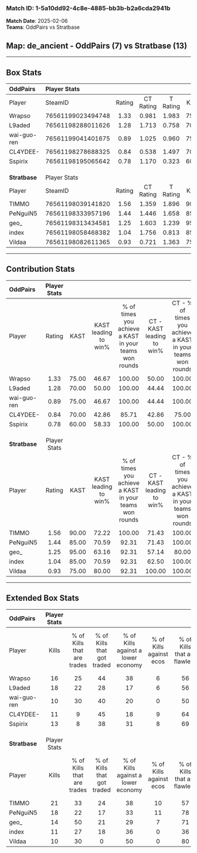 ### Match ID: 1-5a10dd92-4c8e-4885-bb3b-b2a6cda2941b  
**Match Date**: 2025-02-06  
**Teams**: OddPairs vs Stratbase  

## **Map**: de_ancient - OddPairs (7) vs Stratbase (13)  
---  

## Box Stats  

| **OddPairs**  | Player Stats      |        |           |          |       |       |       |         |        |      |     |
| :- | :- | :-: | :-: | :-: | :-: | :-: | :-: | :-: | :-: | :-: | :-: |
| Player        | SteamID           | Rating | CT Rating | T Rating | KAST  |  ADR  | Kills | Assists | Deaths | K/D  | HS% |
| Wrapso        | 76561199023494748 |  1.33  |   0.981   |  1.983   | 75.00 | 115.0 |  16   |    6    |   14   | 1.14 | 31  |
| L9aded        | 76561198288011626 |  1.28  |   1.713   |  0.758   | 70.00 | 84.0  |  18   |    1    |   13   | 1.38 | 44  |
| wai-guo-ren   | 76561199041401675 |  0.89  |   1.025   |  0.960   | 75.00 | 60.5  |  10   |    6    |   14   | 0.71 | 40  |
| CL4YDEE-      | 76561198278688325 |  0.84  |   0.538   |  1.497   | 70.00 | 69.2  |  11   |    5    |   17   | 0.65 | 72  |
| Sspirix       | 76561198195065642 |  0.78  |   1.170   |  0.323   | 60.00 | 51.3  |  13   |    1    |   17   | 0.76 |  0  |
|               |                   |        |           |          |       |       |       |         |        |      |     |
|               |                   |        |           |          |       |       |       |         |        |      |     |
|               |                   |        |           |          |       |       |       |         |        |      |     |
| **Stratbase** | Player Stats      |        |           |          |       |       |       |         |        |      |     |
| Player        | SteamID           | Rating | CT Rating | T Rating | KAST  |  ADR  | Kills | Assists | Deaths | K/D  | HS% |
| TIMMO         | 76561198039141820 |  1.56  |   1.359   |  1.896   | 90.00 | 88.2  |  21   |    6    |   14   | 1.50 | 28  |
| PeNguiN5      | 76561198333957196 |  1.44  |   1.446   |  1.658   | 85.00 | 106.0 |  18   |    8    |   15   | 1.20 | 38  |
| geo_          | 76561198313434581 |  1.25  |   1.603   |  1.239   | 95.00 | 65.0  |  14   |    6    |   13   | 1.08 | 78  |
| index         | 76561198058468382 |  1.04  |   1.756   |  0.813   | 85.00 | 67.5  |  11   |    9    |   14   | 0.79 | 90  |
| Vildaa        | 76561198082611365 |  0.93  |   0.721   |  1.363   | 75.00 | 62.9  |  10   |    7    |   13   | 0.77 | 80  |
---  

## Contribution Stats  

| **OddPairs**  | Player Stats |       |                      |                                                        |                           |                                                             |                          |                                                            |
| :- | :-: | :-: | :-: | :-: | :-: | :-: | :-: | :-: |
| Player        |    Rating    | KAST  | KAST leading to win% | % of times you achieve a KAST in your teams won rounds | CT - KAST leading to win% | CT - % of times you achieve a KAST in your teams won rounds | T - KAST leading to win% | T - % of times you achieve a KAST in your teams won rounds |
| Wrapso        |     1.33     | 75.00 |        46.67         |                         100.00                         |           50.00           |                           100.00                            |          42.86           |                           100.00                           |
| L9aded        |     1.28     | 70.00 |        50.00         |                         100.00                         |           44.44           |                           100.00                            |          60.00           |                           100.00                           |
| wai-guo-ren   |     0.89     | 75.00 |        46.67         |                         100.00                         |           44.44           |                           100.00                            |          50.00           |                           100.00                           |
| CL4YDEE-      |     0.84     | 70.00 |        42.86         |                         85.71                          |           42.86           |                            75.00                            |          42.86           |                           100.00                           |
| Sspirix       |     0.78     | 60.00 |        58.33         |                         100.00                         |           50.00           |                           100.00                            |          75.00           |                           100.00                           |
|               |              |       |                      |                                                        |                           |                                                             |                          |                                                            |
|               |              |       |                      |                                                        |                           |                                                             |                          |                                                            |
|               |              |       |                      |                                                        |                           |                                                             |                          |                                                            |
| **Stratbase** | Player Stats |       |                      |                                                        |                           |                                                             |                          |                                                            |
| Player        |    Rating    | KAST  | KAST leading to win% | % of times you achieve a KAST in your teams won rounds | CT - KAST leading to win% | CT - % of times you achieve a KAST in your teams won rounds | T - KAST leading to win% | T - % of times you achieve a KAST in your teams won rounds |
| TIMMO         |     1.56     | 90.00 |        72.22         |                         100.00                         |           71.43           |                           100.00                            |          72.73           |                           100.00                           |
| PeNguiN5      |     1.44     | 85.00 |        70.59         |                         92.31                          |           71.43           |                           100.00                            |          70.00           |                           87.50                            |
| geo_          |     1.25     | 95.00 |        63.16         |                         92.31                          |           57.14           |                            80.00                            |          66.67           |                           100.00                           |
| index         |     1.04     | 85.00 |        70.59         |                         92.31                          |           62.50           |                           100.00                            |          77.78           |                           87.50                            |
| Vildaa        |     0.93     | 75.00 |        80.00         |                         92.31                          |          100.00           |                           100.00                            |          70.00           |                           87.50                            |
---  

## Extended Box Stats  

| **OddPairs**  | Player Stats |                            |                            |                                    |                         |                              |                                 |        |                             |                                     |                          |                               |                            |
| :- | :-: | :-: | :-: | :-: | :-: | :-: | :-: | :-: | :-: | :-: | :-: | :-: | :-: |
| Player        |    Kills     | % of Kills that are trades | % of Kills that got traded | % of Kills against a lower economy | % of Kills against ecos | % of Kills that are flawless | % of Kills that are close duels | Deaths | % of Deaths that get traded | % of Deaths against a lower economy | % of Deaths against ecos | % of Deaths that are flawless | % of Deaths that are close |
| Wrapso        |      16      |             25             |             44             |                 38                 |            6            |              56              |                0                |   14   |             14              |                 21                  |            7             |              36               |             21             |
| L9aded        |      18      |             22             |             28             |                 17                 |            6            |              56              |                0                |   13   |             15              |                 23                  |            8             |              69               |             15             |
| wai-guo-ren   |      10      |             30             |             40             |                 20                 |            0            |              50              |               20                |   14   |             29              |                 21                  |            7             |              64               |             0              |
| CL4YDEE-      |      11      |             9              |             45             |                 18                 |            9            |              64              |                9                |   17   |             18              |                 18                  |            6             |              65               |             6              |
| Sspirix       |      13      |             8              |             38             |                 31                 |            8            |              69              |                8                |   17   |             12              |                 18                  |            6             |              76               |             0              |
|               |              |                            |                            |                                    |                         |                              |                                 |        |                             |                                     |                          |                               |                            |
|               |              |                            |                            |                                    |                         |                              |                                 |        |                             |                                     |                          |                               |                            |
|               |              |                            |                            |                                    |                         |                              |                                 |        |                             |                                     |                          |                               |                            |
| **Stratbase** | Player Stats |                            |                            |                                    |                         |                              |                                 |        |                             |                                     |                          |                               |                            |
| Player        |    Kills     | % of Kills that are trades | % of Kills that got traded | % of Kills against a lower economy | % of Kills against ecos | % of Kills that are flawless | % of Kills that are close duels | Deaths | % of Deaths that get traded | % of Deaths against a lower economy | % of Deaths against ecos | % of Deaths that are flawless | % of Deaths that are close |
| TIMMO         |      21      |             33             |             24             |                 38                 |           10            |              57              |               10                |   14   |             50              |                 36                  |            7             |              86               |             0              |
| PeNguiN5      |      18      |             22             |             17             |                 33                 |           11            |              78              |               11                |   15   |             40              |                 33                  |            7             |              67               |             0              |
| geo_          |      14      |             50             |             21             |                 29                 |            7            |              71              |                7                |   13   |             38              |                 23                  |            0             |              54               |             15             |
| index         |      11      |             27             |             18             |                 36                 |            0            |              36              |                9                |   14   |             36              |                 21                  |            0             |              50               |             14             |
| Vildaa        |      10      |             30             |             0              |                 50                 |            0            |              80              |                0                |   13   |             23              |                 15                  |            0             |              69               |             0              |
